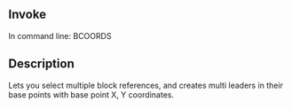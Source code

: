 ## Invoke

In command line: BCOORDS

## Description

Lets you select multiple block references, and creates multi leaders in their base points with base point X, Y coordinates.
